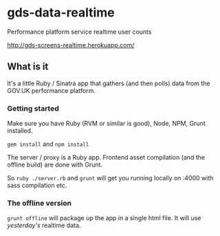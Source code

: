 gds-data-realtime
=================

Performance platform service realtime user counts

http://gds-screens-realtime.herokuapp.com/

## What is it

It's a little Ruby / Sinatra app that gathers (and then polls) data from the GOV.UK performance platform.

### Getting started

Make sure you have Ruby (RVM or similar is good), Node, NPM, Grunt installed.

``` gem install ``` and ``` npm install ```

The server / proxy is a Ruby app. Frontend asset compilation (and the offline build) are done with Grunt.

So ``` ruby ./server.rb ``` and ``` grunt ``` will get you running locally on :4000 with sass compilation etc.

### The offline version

```grunt offline``` will package up the app in a single html file. It will use _yesterday's_ realtime data.
